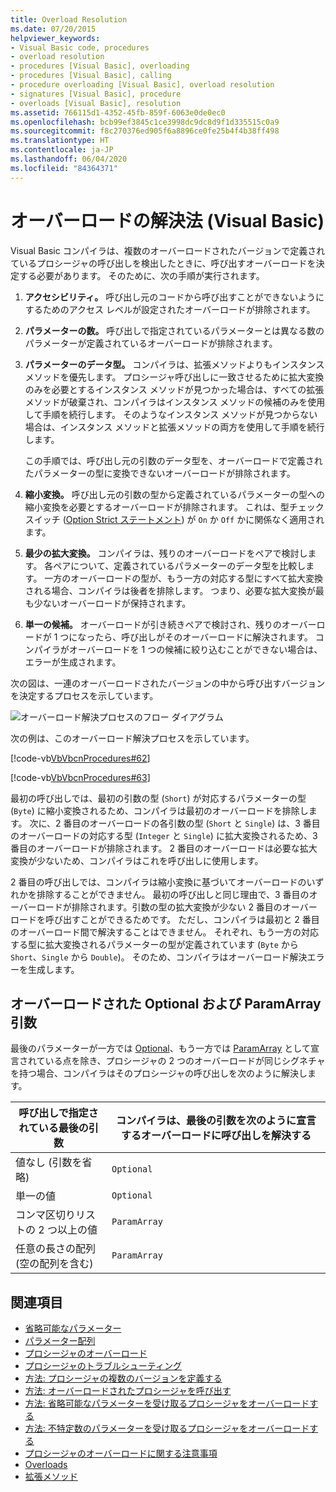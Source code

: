 ```yaml
---
title: Overload Resolution
ms.date: 07/20/2015
helpviewer_keywords:
- Visual Basic code, procedures
- overload resolution
- procedures [Visual Basic], overloading
- procedures [Visual Basic], calling
- procedure overloading [Visual Basic], overload resolution
- signatures [Visual Basic], procedure
- overloads [Visual Basic], resolution
ms.assetid: 766115d1-4352-45fb-859f-6063e0de0ec0
ms.openlocfilehash: bcb99ef3845c1ce3998dc9dc8d9f1d335515c0a9
ms.sourcegitcommit: f8c270376ed905f6a8896ce0fe25b4f4b38ff498
ms.translationtype: HT
ms.contentlocale: ja-JP
ms.lasthandoff: 06/04/2020
ms.locfileid: "84364371"
---
```

# <a name="overload-resolution-visual-basic"></a>オーバーロードの解決法 (Visual Basic)
Visual Basic コンパイラは、複数のオーバーロードされたバージョンで定義されているプロシージャの呼び出しを検出したときに、呼び出すオーバーロードを決定する必要があります。 そのために、次の手順が実行されます。  
  
1. **アクセシビリティ。** 呼び出し元のコードから呼び出すことができないようにするためのアクセス レベルが設定されたオーバーロードが排除されます。  
  
2. **パラメーターの数。** 呼び出しで指定されているパラメーターとは異なる数のパラメーターが定義されているオーバーロードが排除されます。  
  
3. **パラメーターのデータ型。** コンパイラは、拡張メソッドよりもインスタンス メソッドを優先します。 プロシージャ呼び出しに一致させるために拡大変換のみを必要とするインスタンス メソッドが見つかった場合は、すべての拡張メソッドが破棄され、コンパイラはインスタンス メソッドの候補のみを使用して手順を続行します。 そのようなインスタンス メソッドが見つからない場合は、インスタンス メソッドと拡張メソッドの両方を使用して手順を続行します。  
  
     この手順では、呼び出し元の引数のデータ型を、オーバーロードで定義されたパラメーターの型に変換できないオーバーロードが排除されます。  
  
4. **縮小変換。** 呼び出し元の引数の型から定義されているパラメーターの型への縮小変換を必要とするオーバーロードが排除されます。 これは、型チェック スイッチ ([Option Strict ステートメント](../../../language-reference/statements/option-strict-statement.md)) が `On` か `Off` かに関係なく適用されます。  
  
5. **最少の拡大変換。** コンパイラは、残りのオーバーロードをペアで検討します。 各ペアについて、定義されているパラメーターのデータ型を比較します。 一方のオーバーロードの型が、もう一方の対応する型にすべて拡大変換される場合、コンパイラは後者を排除します。 つまり、必要な拡大変換が最も少ないオーバーロードが保持されます。  
  
6. **単一の候補。** オーバーロードが引き続きペアで検討され、残りのオーバーロードが 1 つになったら、呼び出しがそのオーバーロードに解決されます。 コンパイラがオーバーロードを 1 つの候補に絞り込むことができない場合は、エラーが生成されます。  
  
 次の図は、一連のオーバーロードされたバージョンの中から呼び出すバージョンを決定するプロセスを示しています。  
  
 ![オーバーロード解決プロセスのフロー ダイアグラム](./media/overload-resolution/determine-overloaded-version.gif "オーバーロードされたバージョン間の解決")
  
 次の例は、このオーバーロード解決プロセスを示しています。  
  
 [!code-vb[VbVbcnProcedures#62](~/samples/snippets/visualbasic/VS_Snippets_VBCSharp/VbVbcnProcedures/VB/Class1.vb#62)]  
  
 [!code-vb[VbVbcnProcedures#63](~/samples/snippets/visualbasic/VS_Snippets_VBCSharp/VbVbcnProcedures/VB/Class1.vb#63)]  
  
 最初の呼び出しでは、最初の引数の型 (`Short`) が対応するパラメーターの型 (`Byte`) に縮小変換されるため、コンパイラは最初のオーバーロードを排除します。 次に、2 番目のオーバーロードの各引数の型 (`Short` と `Single`) は、3 番目のオーバーロードの対応する型 (`Integer` と `Single`) に拡大変換されるため、3 番目のオーバーロードが排除されます。 2 番目のオーバーロードは必要な拡大変換が少ないため、コンパイラはこれを呼び出しに使用します。  
  
 2 番目の呼び出しでは、コンパイラは縮小変換に基づいてオーバーロードのいずれかを排除することができません。 最初の呼び出しと同じ理由で、3 番目のオーバーロードが排除されます。引数の型の拡大変換が少ない 2 番目のオーバーロードを呼び出すことができるためです。 ただし、コンパイラは最初と 2 番目のオーバーロード間で解決することはできません。 それぞれ、もう一方の対応する型に拡大変換されるパラメーターの型が定義されています (`Byte` から `Short`、`Single` から `Double`)。 そのため、コンパイラはオーバーロード解決エラーを生成します。  
  
## <a name="overloaded-optional-and-paramarray-arguments"></a>オーバーロードされた Optional および ParamArray 引数  
 最後のパラメーターが一方では [Optional](../../../language-reference/modifiers/optional.md)、もう一方では [ParamArray](../../../language-reference/modifiers/paramarray.md) として宣言されている点を除き、プロシージャの 2 つのオーバーロードが同じシグネチャを持つ場合、コンパイラはそのプロシージャの呼び出しを次のように解決します。  
  
|呼び出しで指定されている最後の引数|コンパイラは、最後の引数を次のように宣言するオーバーロードに呼び出しを解決する|  
|---|---|  
|値なし (引数を省略)|`Optional`|  
|単一の値|`Optional`|  
|コンマ区切りリストの 2 つ以上の値|`ParamArray`|  
|任意の長さの配列 (空の配列を含む)|`ParamArray`|  
  
## <a name="see-also"></a>関連項目

- [省略可能なパラメーター](./optional-parameters.md)
- [パラメーター配列](./parameter-arrays.md)
- [プロシージャのオーバーロード](./procedure-overloading.md)
- [プロシージャのトラブルシューティング](./troubleshooting-procedures.md)
- [方法: プロシージャの複数のバージョンを定義する](./how-to-define-multiple-versions-of-a-procedure.md)
- [方法: オーバーロードされたプロシージャを呼び出す](./how-to-call-an-overloaded-procedure.md)
- [方法: 省略可能なパラメーターを受け取るプロシージャをオーバーロードする](./how-to-overload-a-procedure-that-takes-optional-parameters.md)
- [方法: 不特定数のパラメーターを受け取るプロシージャをオーバーロードする](./how-to-overload-a-procedure-that-takes-an-indefinite-number-of-parameters.md)
- [プロシージャのオーバーロードに関する注意事項](./considerations-in-overloading-procedures.md)
- [Overloads](../../../language-reference/modifiers/overloads.md)
- [拡張メソッド](./extension-methods.md)
